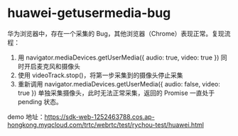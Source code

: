 # huawei-getusermedia-bug

华为浏览器中，存在一个采集的 Bug，其他浏览器（Chrome）表现正常。复现流程：
1. 用 navigator.mediaDevices.getUserMedia({ audio: true, video: true }) 同时开启麦克风和摄像头
2. 使用 videoTrack.stop()，将第一步采集到的摄像头停止采集
3. 重新调用 navigator.mediaDevices.getUserMedia({ audio: false, video: true }) 单独采集摄像头，此时无法正常采集，返回的 Promise 一直处于 pending 状态。

demo 地址：https://sdk-web-1252463788.cos.ap-hongkong.myqcloud.com/trtc/webrtc/test/rychou-test/huawei.html
